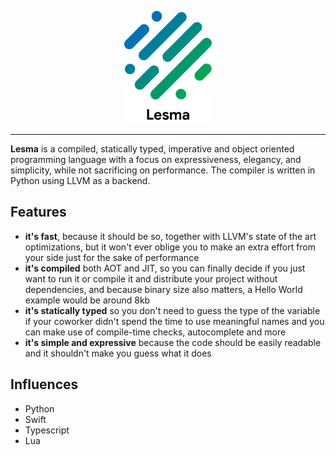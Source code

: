 <p align="center">
<img src="img/logo.png" height="180px" alt="Lesma Programming Language" title="Lesma Programming Language">
</p>

___
**Lesma** is a compiled, statically typed, imperative and object oriented programming language with a focus on expressiveness, elegancy, and simplicity, while not sacrificing on performance. The compiler is written in Python using LLVM as a backend.

## Features
- **it's fast**, because it should be so, together with LLVM's state of the art optimizations, but it won't ever oblige you to make an extra effort from your side just for the sake of performance
- **it's compiled** both AOT and JIT, so you can finally decide if you just want to run it or compile it and distribute your project without dependencies, and because binary size also matters, a Hello World example would be around 8kb
- **it's statically typed** so you don't need to guess the type of the variable if your coworker didn't spend the time to use meaningful names and you can make use of compile-time checks, autocomplete and more
- **it's simple and expressive** because the code should be easily readable and it shouldn't make you guess what it does

## Influences
- Python
- Swift
- Typescript
- Lua
